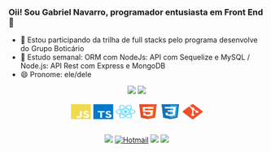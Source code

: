 ### Oii! Sou Gabriel Navarro, programador entusiasta em Front End 👋

- 🔭 Estou participando da trilha de full stacks pelo programa desenvolve do Grupo Boticário
- 🌱 Estudo semanal: ORM com NodeJs: API com Sequelize e MySQL / Node.js: API Rest com Express e MongoDB
- 😄 Pronome: ele/dele

<div align="center">
  <img height="180em" src="https://github-readme-stats.vercel.app/api?username=gabpnavarro&show_icons=true&theme=merko&include_all_commits=true&count_private=true"/>
  <img height="180em" src="https://github-readme-stats.vercel.app/api/top-langs/?username=gabpnavarro&layout=compact&langs_count=16&theme=merko"/>
</div>
  
<div style="display: inline_block" align="center"><br>
  <img align="center" alt="Gabriel Navarro-Js" height="30" width="40" src="https://raw.githubusercontent.com/devicons/devicon/master/icons/javascript/javascript-plain.svg">
  <img align="center" alt="Gabriel Navarro-Ts" height="30" width="40" src="https://raw.githubusercontent.com/devicons/devicon/master/icons/typescript/typescript-plain.svg">
  <img align="center" alt="Gabriel Navarro-React" height="30" width="40" src="https://raw.githubusercontent.com/devicons/devicon/master/icons/react/react-original.svg">
  <img align="center" alt="Gabriel Navarro-HTML" height="30" width="40" src="https://raw.githubusercontent.com/devicons/devicon/master/icons/html5/html5-original.svg">
  <img align="center" alt="Gabriel Navarro-CSS" height="30" width="40" src="https://raw.githubusercontent.com/devicons/devicon/master/icons/css3/css3-original.svg">
  <img align="center" alt="Gabriel Navarro-Git" height="30" width="40" src="https://raw.githubusercontent.com/devicons/devicon/master/icons/git/git-original.svg">
</div>
  
  ##
 
 <div align="center">
  <a href="https://discord.gg/fH2RBbQN" target="_blank"><img src="https://img.shields.io/badge/Discord-7289DA?style=for-the-badge&logo=discord&logoColor=white" target="_blank"></a> 
  <a href="https://mail.google.com/mail/u/0/?to=gabpnavarro@hotmail.com&fs=1&tf=cm"><img src="https://img.shields.io/badge/Hotmail-0078D4?style=for-the-badge&logo=microsoft-outlook&logoColor=white" alt="Hotmail"></a>
  <a href="https://www.linkedin.com/in/gabpnavarro" target="_blank"><img src="https://img.shields.io/badge/-LinkedIn-%230077B5?style=for-the-badge&logo=linkedin&logoColor=white" target="_blank"></a>   
  <a href="https://api.whatsapp.com/send/?phone=5584994892695&text&type=phone_number&app_absent=0" target="_blank"><img src="https://img.shields.io/badge/WhatsApp-25D366?style=for-the-badge&logo=whatsapp&logoColor=white" target="_blank"></a> 
</div>
  
  
  
  
 
